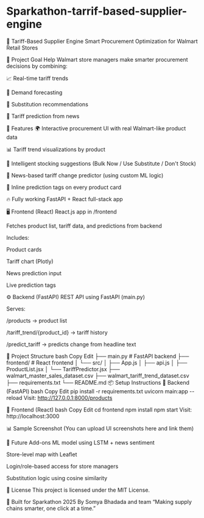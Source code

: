 # Sparkathon-tarrif-based-supplier-engine
🛒 Tariff-Based Supplier Engine
Smart Procurement Optimization for Walmart Retail Stores





🚀 Project Goal
Help Walmart store managers make smarter procurement decisions by combining:

📈 Real-time tariff trends

🔮 Demand forecasting

🔁 Substitution recommendations

📰 Tariff prediction from news

🧠 Features
🌍 Interactive procurement UI with real Walmart-like product data

📊 Tariff trend visualizations by product

🧾 Intelligent stocking suggestions (Bulk Now / Use Substitute / Don't Stock)

🧠 News-based tariff change predictor (using custom ML logic)

🔎 Inline prediction tags on every product card

🔥 Fully working FastAPI + React full-stack app

🖥️ Frontend (React)
React.js app in /frontend

Fetches product list, tariff data, and predictions from backend

Includes:

Product cards

Tariff chart (Plotly)

News prediction input

Live prediction tags

⚙️ Backend (FastAPI)
REST API using FastAPI (main.py)

Serves:

/products → product list

/tariff_trend/{product_id} → tariff history

/predict_tariff → predicts change from headline text

📁 Project Structure
bash
Copy
Edit
├── main.py                      # FastAPI backend
├── frontend/                    # React frontend
│   └── src/
│       ├── App.js
│       ├── api.js
│       ├── ProductList.jsx
│       └── TariffPredictor.jsx
├── walmart_master_sales_dataset.csv
├── walmart_tariff_trend_dataset.csv
├── requirements.txt
└── README.md
📦 Setup Instructions
🔹 Backend (FastAPI)
bash
Copy
Edit
pip install -r requirements.txt
uvicorn main:app --reload
Visit: http://127.0.0.1:8000/products

🔹 Frontend (React)
bash
Copy
Edit
cd frontend
npm install
npm start
Visit: http://localhost:3000

📊 Sample Screenshot
(You can upload UI screenshots here and link them)

🧠 Future Add-ons
ML model using LSTM + news sentiment

Store-level map with Leaflet

Login/role-based access for store managers

Substitution logic using cosine similarity

📜 License
This project is licensed under the MIT License.

🙌 Built for Sparkathon 2025
By Somya Bhadada and team
“Making supply chains smarter, one click at a time.”

